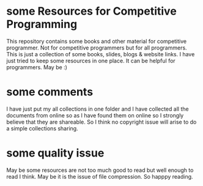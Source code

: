 # some Resources for Competitive Programming
 This repository contains some books and other material for competitive programmer. Not for competitive programmers but for all programmers. This is just a collection of some books, slides, blogs & website links. I have just tried to keep some resources in one place. It can be helpful for programmers. May be :)
# some comments 
 I have just put my all collections in one folder and I have collected all the documents from online so as I have found them on online so I strongly believe that they are shareable. So I think no copyright issue will arise to do a simple collections sharing.
# some quality issue 
 May be some resources are not too much good to read but well enough to read I think. May be it is the issue of file compression. So happpy reading. 

